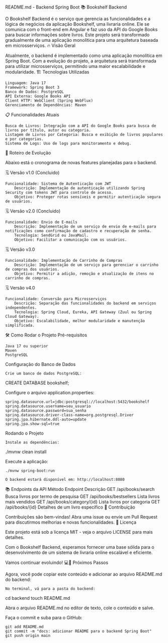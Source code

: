 README.md - Backend Spring Boot 📚
Bookshelf Backend

O Bookshelf Backend é o serviço que gerencia as funcionalidades e a lógica de negócios da aplicação Bookshelf, uma livraria online. Ele se comunica com o front-end em Angular e faz uso da API do Google Books para buscar informações sobre livros. Este projeto será transformado gradualmente de uma aplicação monolítica para uma arquitetura baseada em microsserviços.
🔥 Visão Geral

Atualmente, o backend é implementado como uma aplicação monolítica em Spring Boot. Com a evolução do projeto, a arquitetura será transformada para utilizar microsserviços, permitindo uma maior escalabilidade e modularidade.
🏗️ Tecnologias Utilizadas

    Linguagem: Java 17
    Framework: Spring Boot 3
    Banco de Dados: PostgreSQL
    API Externa: Google Books API
    Client HTTP: WebClient (Spring WebFlux)
    Gerenciamento de Dependências: Maven

📋 Funcionalidades Atuais

    Busca de Livros: Integração com a API do Google Books para busca de livros por título, autor ou categoria.
    Listagem de Livros por Categoria: Busca e exibição de livros populares e por categorias.
    Sistema de Logs: Uso de logs para monitoramento e debug.

🚀 Roteiro de Evolução

Abaixo está o cronograma de novas features planejadas para o backend.

🗓️ Versão v1.0
(Concluido)

    Funcionalidade: Sistema de Autenticação com JWT
        Descrição: Implementação de autenticação utilizando Spring Security com tokens JWT para controle de acesso.
        Objetivo: Proteger rotas sensíveis e permitir autenticação segura de usuários.

🗓️ Versão v2.0
(Concluido)

    Funcionalidade: Envio de E-mails
        Descrição: Implementação de um serviço de envio de e-mails para notificações como confirmação de cadastro e recuperação de senha.
        Tecnologia: SendGrid ou JavaMail.
        Objetivo: Facilitar a comunicação com os usuários.

🗓️ Versão v3.0

    Funcionalidade: Implementação de Carrinho de Compras
        Descrição: Implementação de um serviço para gerenciar o carrinho de compras dos usuários.
        Objetivo: Permitir a adição, remoção e atualização de itens no carrinho de compras.

🗓️ Versão v4.0

    Funcionalidade: Conversão para Microsserviços
        Descrição: Separação das funcionalidades do backend em serviços independentes.
        Tecnologia: Spring Cloud, Eureka, API Gateway (Zuul ou Spring Cloud Gateway).
        Objetivo: Escalabilidade, melhor modularidade e manutenção simplificada.

🛠️ Como Rodar o Projeto
Pré-requisitos

    Java 17 ou superior
    Maven
    PostgreSQL

Configuração do Banco de Dados

    Crie um banco de dados PostgreSQL:

CREATE DATABASE bookshelf;

Configure o arquivo application.properties:

    spring.datasource.url=jdbc:postgresql://localhost:5432/bookshelf
    spring.datasource.username=seu_usuario
    spring.datasource.password=sua_senha
    spring.datasource.driver-class-name=org.postgresql.Driver
    spring.jpa.hibernate.ddl-auto=update
    spring.jpa.show-sql=true

Rodando o Projeto

    Instale as dependências:

./mvnw clean install

Execute a aplicação:

    ./mvnw spring-boot:run

    O backend estará disponível em: http://localhost:8080

📚 Endpoints da API
Método	Endpoint	Descrição
GET	/api/books/search	Busca livros por termo de pesquisa
GET	/api/books/bestsellers	Lista livros mais vendidos
GET	/api/books/category/{id}	Lista livros por categoria
GET	/api/books/{id}	Detalhes de um livro específico
🤝 Contribuição

Contribuições são bem-vindas! Abra uma issue ou envie um Pull Request para discutirmos melhorias e novas funcionalidades.
📄 Licença

Este projeto está sob a licença MIT - veja o arquivo LICENSE para mais detalhes.

Com o Bookshelf Backend, esperamos fornecer uma base sólida para o desenvolvimento de um sistema de livraria online escalável e eficiente.

Vamos continuar evoluindo! 💻📖
Próximos Passos

Agora, você pode copiar este conteúdo e adicionar ao arquivo README.md do backend:

    No terminal, vá para a pasta do backend:

cd backend
touch README.md

Abra o arquivo README.md no editor de texto, cole o conteúdo e salve.

Faça o commit e suba para o GitHub:

    git add README.md
    git commit -m "docs: adicionar README para o backend Spring Boot"
    git push origin main

